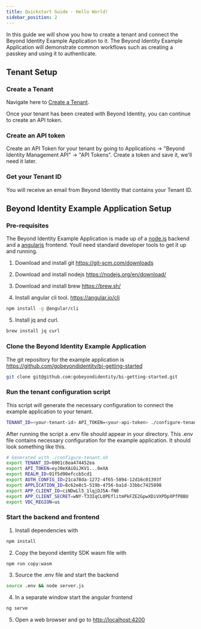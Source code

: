 ```yaml
---
title: Quickstart Guide - Hello World!
sidebar_position: 2
---
```

In this guide we will show you how to create a tenant and connect the Beyond Identity Example Application to it. The Beyond Identity Example Application will demonstrate common workflows such as creating a passkey and using it to authenticate.
## Tenant Setup

### Create a Tenant
Navigate here to [Create a Tenant](https://www.beyondidentity.com/developers/signup).

Once your tenant has been created with Beyond Identity, you can continue to create an API token. 

### Create an API token
Create an API Token for your tenant by going to Applications -> "Beyond Identity Management API" -> "API Tokens". Create a token and save it, we'll need it later. 

### Get your Tenant ID
You will receive an email from Beyond Identity that contains your Tenant ID.

## Beyond Identity Example Application Setup

### Pre-requisites
The Beyond Identity Example Application is made up of a [node.js](https://nodejs.org) backend and a [angularjs](https://angular.io/) frontend. Youll need standard developer tools to get it up and running.

1. Download and install git https://git-scm.com/downloads

2. Download and install nodejs https://nodejs.org/en/download/

3. Download and install brew https://brew.sh/

4. Install angular cli tool. https://angular.io/cli
``` bash
npm install -g @angular/cli
```

5. Install jq and curl. 
``` bash
brew install jq curl
```

### Clone the Beyond Identity Example Application
The git repository for the example application is https://github.com/gobeyondidentity/bi-getting-started
``` bash
git clone git@github.com:gobeyondidentity/bi-getting-started.git
```

### Run the tenant configuration script
This script will generate the necessary configuration to connect the example application to your tenant. 
``` bash
TENANT_ID=<your-tenant-id> API_TOKEN=<your-api-token> ./configure-tenant.sh
```
After running the script a .env file should appear in your directory. This .env file contains necessary configuration for the example application. It should look something like this.
``` bash
# Generated with ./configure-tenant.sh
export TENANT_ID=0001c8ea474452ea
export API_TOKEN=eyJ0eXAiOiJKV1...0eXA
export REALM_ID=91f5d90efccb5cd1
export AUTH_CONFIG_ID=21ca78da-1272-4f65-5894-12d16c01393f
export APPLICATION_ID=8c62e8c5-519b-4756-ba1d-33bbc7425898
export APP_CLIENT_ID=ciNDwLl5_1lqjDJ5A-fN0
export APP_CLIENT_SECRET=wNY-T33IqCL0PEflitmPkFZE2GpwXDiVXPDpXPfP8BU
export VDC_REGION=us
```


### Start the backend and frontend
1. Install dependencies with
``` bash
npm install
```

2. Copy the beyond identity SDK wasm file with
``` bash
npm run copy:wasm
```

3. Source the .env file and start the backend
``` bash
source .env && node server.js
```

4. In a separate window start the angular frontend
``` bash
ng serve
```

5. Open a web browser and go to [http://localhost:4200](http://localhost:4200)

